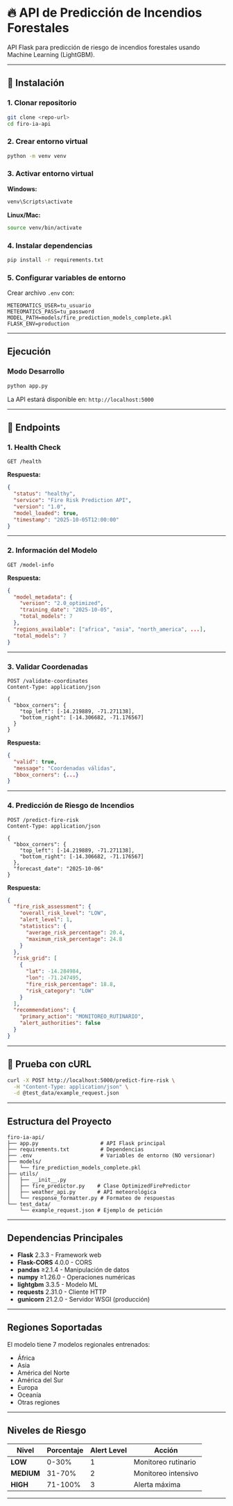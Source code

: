 # 🔥 API de Predicción de Incendios Forestales

API Flask para predicción de riesgo de incendios forestales usando Machine Learning (LightGBM).

---

## 🚀 Instalación

### 1. Clonar repositorio
```bash
git clone <repo-url>
cd firo-ia-api
```

### 2. Crear entorno virtual
```bash
python -m venv venv
```

### 3. Activar entorno virtual
**Windows:**
```bash
venv\Scripts\activate
```

**Linux/Mac:**
```bash
source venv/bin/activate
```

### 4. Instalar dependencias
```bash
pip install -r requirements.txt
```

### 5. Configurar variables de entorno
Crear archivo `.env` con:
```
METEOMATICS_USER=tu_usuario
METEOMATICS_PASS=tu_password
MODEL_PATH=models/fire_prediction_models_complete.pkl
FLASK_ENV=production
```

---

## Ejecución

### Modo Desarrollo
```bash
python app.py
```
La API estará disponible en: `http://localhost:5000`

---

## 📡 Endpoints

### 1. **Health Check**
```http
GET /health
```

**Respuesta:**
```json
{
  "status": "healthy",
  "service": "Fire Risk Prediction API",
  "version": "1.0",
  "model_loaded": true,
  "timestamp": "2025-10-05T12:00:00"
}
```

---

### 2. **Información del Modelo**
```http
GET /model-info
```

**Respuesta:**
```json
{
  "model_metadata": {
    "version": "2.0_optimized",
    "training_date": "2025-10-05",
    "total_models": 7
  },
  "regions_available": ["africa", "asia", "north_america", ...],
  "total_models": 7
}
```

---

### 3. **Validar Coordenadas**
```http
POST /validate-coordinates
Content-Type: application/json

{
  "bbox_corners": {
    "top_left": [-14.219889, -71.271138],
    "bottom_right": [-14.306682, -71.176567]
  }
}
```

**Respuesta:**
```json
{
  "valid": true,
  "message": "Coordenadas válidas",
  "bbox_corners": {...}
}
```

---

### 4. **Predicción de Riesgo de Incendios**
```http
POST /predict-fire-risk
Content-Type: application/json

{
  "bbox_corners": {
    "top_left": [-14.219889, -71.271138],
    "bottom_right": [-14.306682, -71.176567]
  },
  "forecast_date": "2025-10-06"
}
```

**Respuesta:**
```json
{
  "fire_risk_assessment": {
    "overall_risk_level": "LOW",
    "alert_level": 1,
    "statistics": {
      "average_risk_percentage": 20.4,
      "maximum_risk_percentage": 24.8
    }
  },
  "risk_grid": [
    {
      "lat": -14.284984,
      "lon": -71.247495,
      "fire_risk_percentage": 18.8,
      "risk_category": "LOW"
    }
  ],
  "recommendations": {
    "primary_action": "MONITOREO_RUTINARIO",
    "alert_authorities": false
  }
}
```

---

## 🧪 Prueba con cURL

```bash
curl -X POST http://localhost:5000/predict-fire-risk \
  -H "Content-Type: application/json" \
  -d @test_data/example_request.json
```

---

## Estructura del Proyecto

```
firo-ia-api/
├── app.py                    # API Flask principal
├── requirements.txt          # Dependencias
├── .env                      # Variables de entorno (NO versionar)
├── models/
│   └── fire_prediction_models_complete.pkl
├── utils/
│   ├── __init__.py
│   ├── fire_predictor.py    # Clase OptimizedFirePredictor
│   ├── weather_api.py       # API meteorológica
│   └── response_formatter.py # Formateo de respuestas
└── test_data/
    └── example_request.json # Ejemplo de petición
```

---

## Dependencias Principales

- **Flask** 2.3.3 - Framework web
- **Flask-CORS** 4.0.0 - CORS
- **pandas** ≥2.1.4 - Manipulación de datos
- **numpy** ≥1.26.0 - Operaciones numéricas
- **lightgbm** 3.3.5 - Modelo ML
- **requests** 2.31.0 - Cliente HTTP
- **gunicorn** 21.2.0 - Servidor WSGI (producción)

---

## Regiones Soportadas

El modelo tiene 7 modelos regionales entrenados:

- África
- Asia
- América del Norte
- América del Sur
- Europa
- Oceanía
- Otras regiones

---

## Niveles de Riesgo

| Nivel | Porcentaje | Alert Level | Acción |
|-------|------------|-------------|--------|
| **LOW** | 0-30% | 1 | Monitoreo rutinario |
| **MEDIUM** | 31-70% | 2 | Monitoreo intensivo |
| **HIGH** | 71-100% | 3 | Alerta máxima |

---